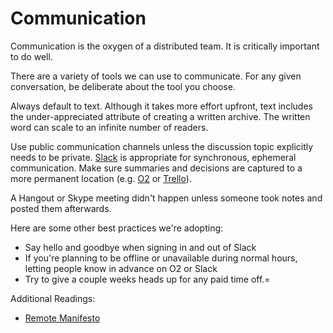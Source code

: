 # Communication

Communication is the oxygen of a distributed team. It is critically important to do well.

There are a variety of tools we can use to communicate. For any given conversation, be deliberate about the tool you choose.

Always default to text. Although it takes more effort upfront, text includes the under-appreciated attribute of creating a written archive. The written word can scale to an infinite number of readers.

Use public communication channels unless the discussion topic explicitly needs to be private. [Slack](tools/slack.md) is appropriate for synchronous, ephemeral communication. Make sure summaries and decisions are captured to a more permanent location (e.g. [O2](tools/o2.md) or [Trello](tools/trello.md)).

A Hangout or Skype meeting didn't happen unless someone took notes and posted them afterwards.

Here are some other best practices we're adopting:

* Say hello and goodbye when signing in and out of Slack
* If you're planning to be offline or unavailable during normal hours, letting people know in advance on O2 or Slack
* Try to give a couple weeks heads up for any paid time off.=

Additional Readings:

* [Remote Manifesto](https://about.gitlab.com/2015/04/08/the-remote-manifesto/)
